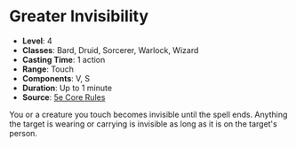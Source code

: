 # Greater Invisibility

- **Level**: 4
- **Classes**: Bard, Druid, Sorcerer, Warlock, Wizard
- **Casting Time**: 1 action
- **Range**: Touch
- **Components**: V, S
- **Duration**: Up to 1 minute
- **Source**: [5e Core Rules](http://dnd.wizards.com/articles/features/systems-reference-document-srd)

You or a creature you touch becomes invisible until the spell ends. Anything the target is wearing or carrying is invisible as long as it is on the target's person.

